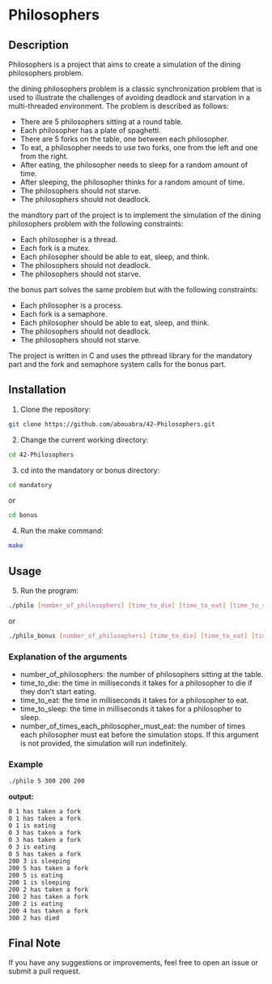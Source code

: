 # Philosophers

## Description

Philosophers is a project that aims to create a simulation of the dining philosophers problem.

the dining philosophers problem is a classic synchronization problem that is used to illustrate the challenges of avoiding deadlock and starvation in a multi-threaded environment. The problem is described as follows:
- There are 5 philosophers sitting at a round table.
- Each philosopher has a plate of spaghetti.
- There are 5 forks on the table, one between each philosopher.
- To eat, a philosopher needs to use two forks, one from the left and one from the right.
- After eating, the philosopher needs to sleep for a random amount of time.
- After sleeping, the philosopher thinks for a random amount of time.
- The philosophers should not starve.
- The philosophers should not deadlock.

the mandtory part of the project is to implement the simulation of the dining philosophers problem with the following constraints:
- Each philosopher is a thread.
- Each fork is a mutex.
- Each philosopher should be able to eat, sleep, and think.
- The philosophers should not deadlock.
- The philosophers should not starve.

the bonus part solves the same problem but with the following constraints:
- Each philosopher is a process.
- Each fork is a semaphore.
- Each philosopher should be able to eat, sleep, and think.
- The philosophers should not deadlock.
- The philosophers should not starve.

The project is written in C and uses the pthread library for the mandatory part and the fork and semaphore system calls for the bonus part.

## Installation

1. Clone the repository:
```bash
git clone https://github.com/abouabra/42-Philosophers.git
```
2. Change the current working directory:
```bash
cd 42-Philosophers
```
3. cd into the mandatory or bonus directory:
```bash
cd mandatory
```
or
```bash
cd bonus
```
4. Run the make command:
```bash
make
```


## Usage

5. Run the program:
```bash
./philo [number_of_philosophers] [time_to_die] [time_to_eat] [time_to_sleep] [optional: number_of_times_each_philosopher_must_eat]
```
or
```bash
./philo_bonus [number_of_philosophers] [time_to_die] [time_to_eat] [time_to_sleep] [optional: number_of_times_each_philosopher_must_eat]
```

### Explanation of the arguments
- number_of_philosophers: the number of philosophers sitting at the table.
- time_to_die: the time in milliseconds it takes for a philosopher to die if they don't start eating.
- time_to_eat: the time in milliseconds it takes for a philosopher to eat.
- time_to_sleep: the time in milliseconds it takes for a philosopher to sleep.
- number_of_times_each_philosopher_must_eat: the number of times each philosopher must eat before the simulation stops. If this argument is not provided, the simulation will run indefinitely.

### Example
```bash
./philo 5 300 200 200
```

**output:**
```
0 1 has taken a fork
0 1 has taken a fork
0 1 is eating
0 3 has taken a fork
0 3 has taken a fork
0 3 is eating
0 5 has taken a fork
200 3 is sleeping
200 5 has taken a fork
200 5 is eating
200 1 is sleeping
200 2 has taken a fork
200 2 has taken a fork
200 2 is eating
200 4 has taken a fork
300 2 has died
```



## Final Note
If you have any suggestions or improvements, feel free to open an issue or submit a pull request.
